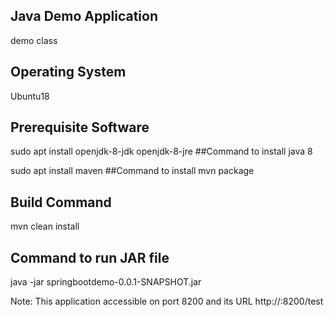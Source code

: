 ## Java Demo Application 
demo class 

## Operating System
Ubuntu18

## Prerequisite Software
sudo apt install openjdk-8-jdk openjdk-8-jre   ##Command to install java 8

sudo apt install maven  ##Command to install mvn package

## Build Command
 mvn clean install


## Command to run JAR file
java -jar springbootdemo-0.0.1-SNAPSHOT.jar



Note: This application accessible on port 8200 and its URL http://<IP-Address>:8200/test

